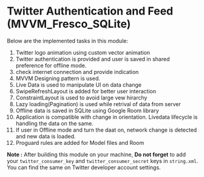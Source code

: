 # Twitter Authentication and Feed (MVVM_Fresco_SQLite)

Below are the implemented tasks in this module:
1. Twitter logo animation using custom vector animation
2. Twitter authentication is provided and user is saved in shared preference for offline mode.
3. check internet connection and provide indication
4. MVVM Designing pattern is used.
5. Live Data is used to manipulate UI on data change
6. SwipeRefreshLayout is added for better user interaction
7. ConstraintLayout is used to avoid large vew hirarchy
8. Lazy loading(Pagination) is used while retrival of data from server
9. Offline data is saved in SQLite using Google Room library
10. Application is compatible with change in orientation. Livedata lifecycle is handling the data on the same.
11. If user in Offline mode and turn the daat on, network change is detected and new data is loaded.
12. Proguard rules are added for Model files and Room


<b>Note :</b> After building this module on your machine, <b>Do not forget</b> to add your `twitter_consumer_key` and `twitter_consumer_secret` keys in `string.xml`. You can find the same on Twitter developer account settings.
